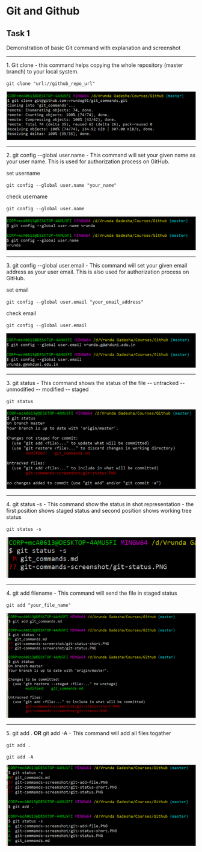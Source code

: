 <h1> Git and Github </h1>

<h2> Task 1</h2>
<p>Demonstration of basic Git command with explanation and screenshot</p>
<hr>
<p>1. Git clone - this command helps copying the whole repository (master branch) to your local system.</p>

`git clone "url://github_repo_url"`

![Git clone command](https://github.com/vrundag91/git_commands/blob/master/git-commands-screenshot/git-clone.PNG)

<hr>

<p>2. git config --global user.name - This command will set your given name as your user name. This is used for authorization process on GitHub.</p>

<p>set username</p>

`git config --global user.name "your_name"`

<p>check username</p>

`git config --global user.name`

![Git clone command](https://github.com/vrundag91/git_commands/blob/master/git-commands-screenshot/git-username.PNG)

<hr>

<p>3. git config --global user.email - This command will set your given email address as your user email. This is also used for authorization process on GitHub.</p>

<p>set email</p>

`git config --global user.email "your_email_address"`
<p>check email</p>

`git config --global user.email`

![Git clone command](https://github.com/vrundag91/git_commands/blob/master/git-commands-screenshot/git-useremail.PNG)

<hr>

<p>3. git status - This command shows the status of the file -- untracked -- unmodified -- modified -- staged</p>

`git status`

![Git clone command](https://github.com/vrundag91/git_commands/blob/master/git-commands-screenshot/git-status.PNG)

<hr>

<p>4. git status -s - This command show the status in shot representation - the first position shows staged status and second position shows working tree status</p>

`git status -s`

![Git clone command](https://github.com/vrundag91/git_commands/blob/master/git-commands-screenshot/git-status-short.PNG)

<hr>

<p>4. git add filename - This command will send the file in staged status</p>

`git add "your_file_name"`

![Git clone command](https://github.com/vrundag91/git_commands/blob/master/git-commands-screenshot/git-add-file.PNG)

<hr>

<p>5. git add . <b>OR</b> git add -A - This command will add all files togather</p>

`git add .`

`git add -A`

![Git clone command](https://github.com/vrundag91/git_commands/blob/master/git-commands-screenshot/git-add-all.PNG)
